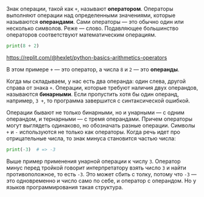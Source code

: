 
Знак операции, такой как `+`, называют **оператором**. Операторы выполняют операции над определенными значениями, которые называются **операндами**. Сами операторы — это обычно один или несколько символов. Реже — слово. Подавляющее большинство операторов соответствуют математическим операциям.

```python
print(8 + 2)
```

https://replit.com/@hexlet/python-basics-arithmetics-operators

В этом примере `+` — это оператор, а числа `8` и `2` — это **операнды**.

Когда мы складываем, у нас есть два операнда: один слева, другой справа от знака `+`. Операции, которые требуют наличия двух операндов, называются **бинарными**. Если пропустить хотя бы один операнд, например, `3 +`, то программа завершится с синтаксической ошибкой.

Операции бывают не только бинарными, но и унарными — с одним операндом, и тернарными — с тремя операндами. Причем операторы могут выглядеть одинаково, но обозначать разные операции.  Символы `+` и `-` используются не только как операторы. Когда речь идет про отрицательные числа, то знак минуса становится частью числа:

```python
print(-3)  # => -3
```

Выше пример применения унарной операции к числу `3`. Оператор минус перед тройкой говорит интерпретатору взять число `3` и найти противоположное, то есть `-3`. Это может сбить с толку, потому что `-3` — это одновременно и число само по себе, и оператор с операндом. Но у языков программирования такая структура.
